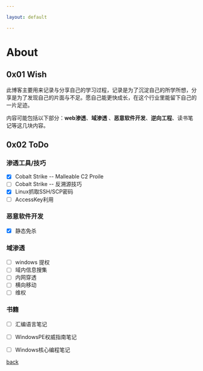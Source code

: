 ```yaml
---

layout: default

---
```


# About

## 0x01 Wish

此博客主要用来记录与分享自己的学习过程，记录是为了沉淀自己的所学所想，分享是为了发现自己的片面与不足。愿自己能更快成长，在这个行业里能留下自己的一片足迹。

内容可能包括以下部分：**web渗透**、**域渗透** 、**恶意软件开发**、**逆向工程**、读书笔记等这几块内容。



## 0x02 ToDo

### 渗透工具/技巧

- [x] Cobalt Strike -- Malleable C2 Proile 
- [ ] Cobalt Strike -- 反溯源技巧
- [x] Linux抓取SSH/SCP密码
- [ ] AccessKey利用

### 恶意软件开发

- [x] 静态免杀

### 域渗透

- [ ] windows 提权
- [ ] 域内信息搜集
- [ ] 内网穿透
- [ ] 横向移动
- [ ] 维权

### 书籍

- [ ] 汇编语言笔记
- [ ] WindowsPE权威指南笔记
- [ ] Windows核心编程笔记



[back](../)

